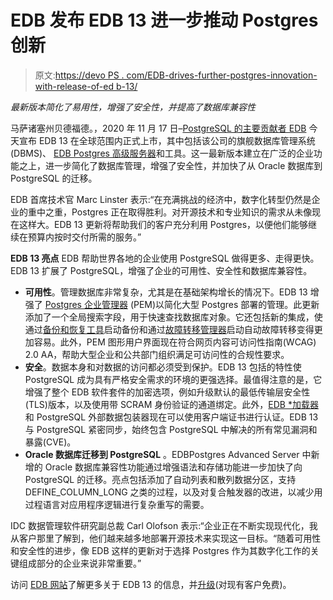 # EDB 发布 EDB 13 进一步推动 Postgres 创新

> 原文:[https://devo PS . com/EDB-drives-further-postgres-innovation-with-release-of-ed b-13/](https://devops.com/edb-drives-further-postgres-innovation-with-release-of-edb-13/)

*最新版本简化了易用性，增强了安全性，并提高了数据库兼容性*

马萨诸塞州贝德福德。，2020 年 11 月 17 日–[PostgreSQL 的主要贡献者 EDB](https://www.enterprisedb.com/) 今天宣布 EDB 13 在全球范围内正式上市，其中包括该公司的旗舰数据库管理系统(DBMS)、 [EDB Postgres 高级服务器](https://www.enterprisedb.com/products/edb-postgres-advanced-server-secure-ha-oracle-compatible)和工具。这一最新版本建立在广泛的企业功能之上，进一步简化了数据库管理，增强了安全性，并加快了从 Oracle 数据库到 PostgreSQL 的迁移。

EDB 首席技术官 Marc Linster 表示:“在充满挑战的经济中，数字化转型仍然是企业的重中之重，Postgres 正在取得胜利。对开源技术和专业知识的需求从未像现在这样大。EDB 13 更新将帮助我们的客户充分利用 Postgres，以便他们能够继续在预算内按时交付所需的服务。”

**EDB 13 亮点**
EDB 帮助世界各地的企业使用 PostgreSQL 做得更多、走得更快。EDB 13 扩展了 PostgreSQL，增强了企业的可用性、安全性和数据库兼容性。

*   **可用性**。管理数据库非常复杂，尤其是在基础架构增长的情况下。EDB 13 增强了 [Postgres 企业管理器](https://www.enterprisedb.com/products/postgresql-enterprise-manager-best-gui-tools-database-management) (PEM)以简化大型 Postgres 部署的管理。此更新添加了一个全局搜索字段，用于快速查找数据库对象。它还包括新的集成，使通过[备份和恢复工具](https://www.enterprisedb.com/products/postgresql-database-auto-backup-recovery-restore-script-tools)启动备份和通过[故障转移管理器](https://www.enterprisedb.com/products/postgresql-automatic-failover-manager-cluster-high-availability)启动自动故障转移变得更加容易。此外，PEM 图形用户界面现在符合网页内容可访问性指南(WCAG) 2.0 AA，帮助大型企业和公共部门组织满足可访问性的合规性要求。
*   **安全**。数据本身和对数据的访问都必须受到保护。EDB 13 包括的特性使 PostgreSQL 成为具有严格安全需求的环境的更强选择。最值得注意的是，它增强了整个 EDB 软件套件的加密选项，例如升级默认的最低传输层安全性(TLS)版本，以及使用带 SCRAM 身份验证的通道绑定。此外，[EDB *加载器](https://www.enterprisedb.com/edb-docs/d/edb-postgres-advanced-server/user-guides/database-compatibility-for-oracle-developers-tools-and-utilities-guide/12/Database_Compatibility_for_Oracle_Developers_Tools_and_Utilities_Guide.1.04.html)和 PostgreSQL 外部数据包装器现在可以使用客户端证书进行认证。EDB 13 与 PostgreSQL 紧密同步，始终包含 PostgreSQL 中解决的所有常见漏洞和暴露(CVE)。
*   **Oracle 数据库迁移到 PostgreSQL** 。EDBPostgres Advanced Server 中新增的 Oracle 数据库兼容性功能通过增强语法和存储功能进一步加快了向 PostgreSQL 的迁移。亮点包括添加了自动列表和散列数据分区，支持 DEFINE_COLUMN_LONG 之类的过程，以及对复合触发器的改进，以减少用过程语言对应用程序逻辑进行复杂重写的需要。

IDC 数据管理软件研究副总裁 Carl Olofson 表示:“企业正在不断实现现代化，我从客户那里了解到，他们越来越多地部署开源技术来实现这一目标。“随着可用性和安全性的进步，像 EDB 这样的更新对于选择 Postgres 作为其数字化工作的关键组成部分的企业来说非常重要。”

访问 [EDB 网站](https://www.enterprisedb.com/blog/new-enhancements-edb-postgres-advanced-server-13-and-tools)了解更多关于 EDB 13 的信息，并[升级](https://www.enterprisedb.com/software-downloads-postgres)(对现有客户免费)。